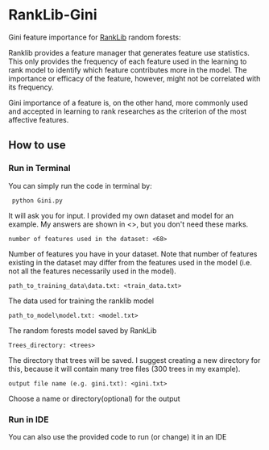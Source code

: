# RankLib-Gini
Gini feature importance for [RankLib](https://sourceforge.net/p/lemur/wiki/RankLib/) random forests:

Ranklib provides a feature manager that generates feature use statistics. This only provides the frequency of each feature used in the learning to rank model to identify which feature contributes more in the model. The importance or efficacy of the feature, however, might not be correlated with its frequency.

Gini importance of a feature is, on the other hand, more commonly used and accepted in learning to rank researches as the criterion of the most affective features.

## How to use

### Run in Terminal
You can simply run the code in terminal by:
     
     python Gini.py

It will ask you for input. I provided my own dataset and model for an example. My answers are shown in <>, but you don't need these marks.

    number of features used in the dataset: <68>

Number of features you have in your dataset. Note that number of features existing in the dataset may differ from the features used in the model (i.e. not all the features necessarily used in the model).


    path_to_training_data\data.txt: <train_data.txt>

The data used for training the ranklib model
      
    path_to_model\model.txt: <model.txt>
    
The random forests model saved by RankLib
    
    Trees_directory: <trees>

The directory that trees will be saved. I suggest creating a new directory for this, because it will contain many tree files (300 trees in my example).

    output file name (e.g. gini.txt): <gini.txt>
    
Choose a name or directory(optional) for the output

### Run in IDE
You can also use the provided code to run (or change) it in an IDE

